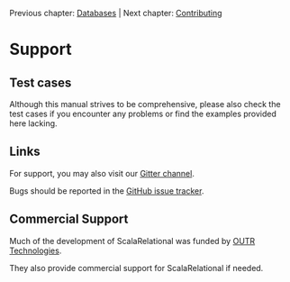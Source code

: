 Previous chapter: [Databases](databases.md)  |  Next chapter: [Contributing](contributing.md)

# Support
## Test cases
Although this manual strives to be comprehensive, please also check the test cases if you encounter any problems or find the examples provided here lacking.


## Links
For support, you may also visit our [Gitter channel](https://gitter.im/outr/scalarelational).

Bugs should be reported in the [GitHub issue tracker](https://github.com/outr/scalarelational/issues).


## Commercial Support
Much of the development of ScalaRelational was funded by [OUTR Technologies](http://www.outr.com).

They also provide commercial support for ScalaRelational if needed.




